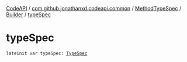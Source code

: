 [CodeAPI](../../../index.md) / [com.github.jonathanxd.codeapi.common](../../index.md) / [MethodTypeSpec](../index.md) / [Builder](index.md) / [typeSpec](.)

# typeSpec

`lateinit var typeSpec: `[`TypeSpec`](../../../com.github.jonathanxd.codeapi.base/-type-spec/index.md)